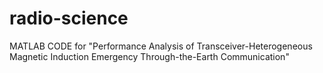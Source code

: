 # radio-science
MATLAB CODE for "Performance Analysis of Transceiver-Heterogeneous Magnetic Induction Emergency Through-the-Earth Communication"
